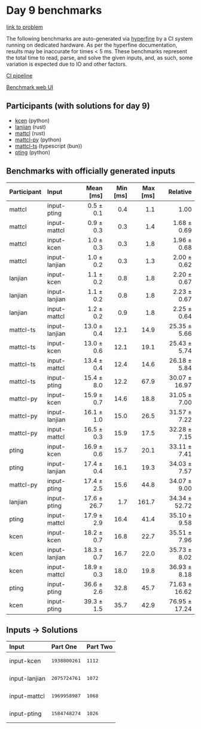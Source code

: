 # Day 9 benchmarks

[link to problem](https://adventofcode.com/2023/day/9)

The following benchmarks are auto-generated via
[hyperfine](https://github.com/sharkdp/hyperfine) by a CI system running on
dedicated hardware. As per the hyperfine documentation, results may be
inaccurate for times < 5 ms. These benchmarks represent the total time to read,
parse, and solve the given inputs, and, as such, some variation is expected due
to IO and other factors.

[CI pipeline](http://ci.papercode.net:8080/teams/main/pipelines/aoc2023)

[Benchmark web UI](https://aoc.ancalagon.black)


## Participants (with solutions for day 9)

- [kcen](https://github.com/kcen/aoc2023) (python)
- [lanjian](https://github.com/lanjian/aoc-2023) (rust)
- [mattcl](https://github.com/mattcl/aoc2023) (rust)
- [mattcl-py](https://github.com/mattcl/aoc2023-py) (python)
- [mattcl-ts](https://github.com/mattcl/aoc2023-js) (typescript (bun))
- [pting](https://github.com/pting/aoc2023) (python)


## Benchmarks with officially generated inputs

| Participant | Input | Mean [ms] | Min [ms] | Max [ms] | Relative |
|:---|:---|---:|---:|---:|---:|
| mattcl | input-pting | 0.5 ± 0.1 | 0.4 | 1.1 | 1.00 |
| mattcl | input-mattcl | 0.9 ± 0.3 | 0.3 | 1.4 | 1.68 ± 0.69 |
| mattcl | input-kcen | 1.0 ± 0.3 | 0.3 | 1.8 | 1.96 ± 0.68 |
| mattcl | input-lanjian | 1.0 ± 0.2 | 0.3 | 1.3 | 2.00 ± 0.62 |
| lanjian | input-kcen | 1.1 ± 0.2 | 0.8 | 1.8 | 2.20 ± 0.67 |
| lanjian | input-lanjian | 1.1 ± 0.2 | 0.8 | 1.8 | 2.23 ± 0.67 |
| lanjian | input-mattcl | 1.2 ± 0.2 | 0.9 | 1.8 | 2.25 ± 0.64 |
| mattcl-ts | input-lanjian | 13.0 ± 0.4 | 12.1 | 14.9 | 25.35 ± 5.66 |
| mattcl-ts | input-kcen | 13.0 ± 0.6 | 12.1 | 19.1 | 25.43 ± 5.74 |
| mattcl-ts | input-mattcl | 13.4 ± 0.4 | 12.4 | 14.6 | 26.18 ± 5.84 |
| mattcl-ts | input-pting | 15.4 ± 8.0 | 12.2 | 67.9 | 30.07 ± 16.97 |
| mattcl-py | input-kcen | 15.9 ± 0.7 | 14.6 | 18.8 | 31.05 ± 7.00 |
| mattcl-py | input-lanjian | 16.1 ± 1.0 | 15.0 | 26.5 | 31.57 ± 7.22 |
| mattcl-py | input-mattcl | 16.5 ± 0.3 | 15.9 | 17.5 | 32.28 ± 7.15 |
| pting | input-kcen | 16.9 ± 0.6 | 15.7 | 20.1 | 33.11 ± 7.41 |
| pting | input-lanjian | 17.4 ± 0.4 | 16.1 | 19.3 | 34.03 ± 7.57 |
| mattcl-py | input-pting | 17.4 ± 2.5 | 15.6 | 44.8 | 34.07 ± 9.00 |
| lanjian | input-pting | 17.6 ± 26.7 | 1.7 | 161.7 | 34.34 ± 52.72 |
| pting | input-mattcl | 17.9 ± 2.9 | 16.4 | 41.4 | 35.10 ± 9.58 |
| kcen | input-kcen | 18.2 ± 0.7 | 16.8 | 22.7 | 35.51 ± 7.96 |
| kcen | input-lanjian | 18.3 ± 0.7 | 16.7 | 22.0 | 35.73 ± 8.02 |
| kcen | input-mattcl | 18.9 ± 0.3 | 18.0 | 19.8 | 36.93 ± 8.18 |
| pting | input-pting | 36.6 ± 2.6 | 32.8 | 45.7 | 71.63 ± 16.62 |
| kcen | input-pting | 39.3 ± 1.5 | 35.7 | 42.9 | 76.95 ± 17.24 |


## Inputs -> Solutions

| Input | Part One | Part Two |
|:---|:---|:---|
|input-kcen|<pre>1938800261</pre>|<pre>1112</pre>|
|input-lanjian|<pre>2075724761</pre>|<pre>1072</pre>|
|input-mattcl|<pre>1969958987</pre>|<pre>1068</pre>|
|input-pting|<pre>1584748274</pre>|<pre>1026</pre>|